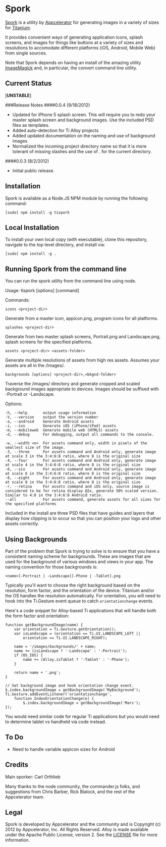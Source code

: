 Spork
=====

[Spork](http://www.thinkgeek.com/product/8ace/?srp=2) is a utility by [Appcelerator](http://www.appcelerator.com) for generating images in a variety of sizes for [Titanium](http://www.appcelerator.com/platform).

It provides convenient ways of generating application icons, splash screens, and images for things like buttons at a variety of sizes and resolutions to accomodate different platforms (iOS, Android, Mobile Web) from single sources. 

Note that Spork depends on having an install of the amazing utility [ImageMagick](http://www.imagemagick.org) and, in particular, the convert command line utility.

Current Status
--------------

[**UNSTABLE**]

###Release Notes
####0.0.4 (9/18/2012)
* Updated for iPhone 5 splash screen. This will require you to redo your master splash screen and background images. Use the included PSD files as templates.
* Added auto-detection for Ti Alloy projects
* Added updated documentation on the naming and use of background images
* Normalized the incoming project directory name so that it is more tolerant of missing slashes and the use of . for the current directory.

####0.0.3 (8/2/2012)
* Initial public release.

Installation
-------------

Spork is available as a Node.JS NPM module by running the following command:

	[sudo] npm install -g tispork

Local Installation
------------------

To install your own local copy (with executable), clone this repository, navigate to the top level directory, and install via:

	[sudo] npm install -g .	

Running Spork from the command line
-----------------------------------

You can run the spork utility from the command line using node.

  Usage: tispork [options] [command]

  Commands:

    icons <project-dir>
Generate from a master icon, appicon.png, program icons for all platforms. 

    splashes <project-dir>
Generate from two master splash screens, Portrait.png and Landscape.png, splash screens for the specified platforms.
    
    assets <project-dir> <assets-folder>
Generate multiple resolutions of assets from high res assets. Assumes your assets are all in the <project-dir>/images/<asset-folder>.

    backgrounds [options] <project-dir>,<bkgnd-folder>
Traverse the <project-dir>/images/<bkgnd-folder> directory and generate cropped and scaled background images appropriate to  devices. Images should be suffixed with -Portrait or -Landscape.

  Options:

    -h, --help       output usage information
    -V, --version    output the version number
    -a, --android    Generate Android assets
    -i, --ios        Generate iOS (iPhone/iPad) assets
    -m, --mobileweb  Generate mobile web (HTML5) assets
    -d, --debug      For debugging, output all commands to the console.
    
    -w, --width <n>  For assets command only, width in pixels of the smallest size of the image.
    -3, --three      For assets command and Android only, generate image at scale 3 in the 3:4:6:8 ratio, where 8 is the original size
    -4, --four       For assets command and Android only, generate image at scale 4 in the 3:4:6:8 ratio, where 8 is the original size
    -6, --six        For assets command and Android only, generate image at scale 6 in the 3:4:6:8 ratio, where 8 is the original size
    -8, --eight      For assets command and Android only, generate image at scale 8 in the 3:4:6:8 ratio, where 8 is the original size
    -r, --retina     For assets command and iOS only, source image is considered to be for retina display @2x, generate 50% scaled version. Similar to 4:8 in the 3:4:6:8 Android ratio.
    --all            For assets command, generate assets for all sizes for the specified platforms
    
Included in the install are three PSD files that have guides and layers that display how clipping is to occur so that you can position your logo and other assets correctly.

Using Backgrounds
-----------------
Part of the problem that Spork is trying to solve is to ensure that you have a consistent naming scheme for backgrounds. These are images that are used for the background of various windows and views in your app. The naming convention for those backgrounds is:

	<name>[-Portrait | -Landscape][-Phone | -Tablet].png

Typically you'll want to choose the right background based on the resolution, form factor, and the orientation of the device. Titanium and/or the OS handles the resolution automatically. For orientation, you will need to hook into the Ti.Gesture event queue to catch `orientationchange` events.

Here's a code snippet for Alloy-based Ti applications that will handle both the form factor and orientation:

    function getBackgroundImage(name) {
        var orientation = Ti.Gesture.getOrientation();
        var isLandscape = (orientation == Ti.UI.LANDSCAPE_LEFT || 
        	orientation == Ti.UI.LANDSCAPE_RIGHT);
        
        name = '/images/backgrounds/' + name;        
        name += (isLandscape ? '-Landscape' : '-Portrait');
        if (OS_IOS) {
            name += (Alloy.isTablet ? '-Tablet' : '-Phone');
        }
    
        return name + '.png';
    }
    
    // Set background image and hook orientation change event.
	$.index.backgroundImage = getBackgroundImage('MyBackground');
	Ti.Gesture.addEventListener('orientationchange', 
		function IndexOrientationChange(e) {
    		$.index.backgroundImage = getBackgroundImage('Mars');
	});

You would need similar code for regular Ti applications but you would need to determine tablet vs handheld via code instead.

To Do
-----
- Need to handle variable appicon sizes for Android

Credits
-------

Main sporker: Carl Orthlieb

Many thanks to the node community, the commander.js folks, and suggestions from Chris Barber, Rick Blalock, and the rest of the Appcelerator team.

Legal
------

Spork is developed by Appcelerator and the community and is Copyright (c) 2012 by Appcelerator, Inc. All Rights Reserved.
Alloy is made available under the Apache Public License, version 2.  See the [LICENSE](https://github.com/appcelerator/alloy/blob/master/LICENSE) file for more information.

